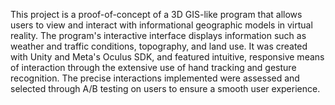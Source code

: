 This project is a proof-of-concept of a 3D GIS-like program that allows users to view and interact with informational geographic models in virtual reality. The program's interactive interface displays information such as weather and traffic conditions, topography, and land use. It was created with Unity and Meta's Oculus SDK, and featured intuitive, responsive means of interaction through the extensive use of hand tracking and gesture recognition. The precise interactions implemented were assessed and selected through A/B testing on users to ensure a smooth user experience.
